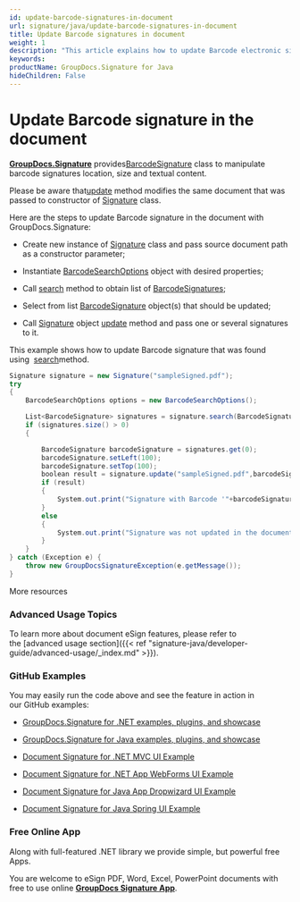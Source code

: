```yaml
---
id: update-barcode-signatures-in-document
url: signature/java/update-barcode-signatures-in-document
title: Update Barcode signatures in document
weight: 1
description: "This article explains how to update Barcode electronic signatures with GroupDocs.Signature API."
keywords: 
productName: GroupDocs.Signature for Java
hideChildren: False
---
```

# Update Barcode signature in the document

[**GroupDocs.Signature**](https://products.groupdocs.com/signature/java) provides[BarcodeSignature](https://apireference.groupdocs.com/java/signature/com.groupdocs.signature.domain.signatures/BarcodeSignature) class to manipulate barcode signatures location, size and textual content. 

Please be aware that[update](https://apireference.groupdocs.com/java/signature/com.groupdocs.signature.options/Signature#update(java.lang.String,%20com.groupdocs.signature.domain.signatures.BaseSignature)) method modifies the same document that was passed to constructor of [Signature](https://apireference.groupdocs.com/java/signature/com.groupdocs.signature/Signature) class.

Here are the steps to update Barcode signature in the document with GroupDocs.Signature:

*   Create new instance of [Signature](https://apireference.groupdocs.com/net/signature/groupdocs.signature/signature) class and pass source document path as a constructor parameter;
    
*   Instantiate [BarcodeSearchOptions](https://apireference.groupdocs.com/java/signature/com.groupdocs.signature.options.search/BarcodeSearchOptions) object with desired properties;
    
*   Call [search](https://apireference.groupdocs.com/java/signature/com.groupdocs.signature/Signature#search(java.lang.Class,%20com.groupdocs.signature.options.search.SearchOptions)) method to obtain list of [BarcodeSignatures](https://apireference.groupdocs.com/java/signature/com.groupdocs.signature.domain.signatures/BarcodeSignature);  
    
*   Select from list [BarcodeSignature](https://apireference.groupdocs.com/java/signature/com.groupdocs.signature.domain.signatures/BarcodeSignature) object(s) that should be updated;  
    
*   Call [Signature](https://apireference.groupdocs.com/java/signature/com.groupdocs.signature/Signature) object [update](https://apireference.groupdocs.com/java/signature/com.groupdocs.signature.options/Signature#update(java.lang.String,%20com.groupdocs.signature.domain.signatures.BaseSignature)) method and pass one or several signatures to it.
    

  
  

This example shows how to update Barcode signature that was found using  [search](https://apireference.groupdocs.com/java/signature/com.groupdocs.signature/Signature#search(java.lang.Class,%20com.groupdocs.signature.options.search.SearchOptions))method.

```csharp
Signature signature = new Signature("sampleSigned.pdf");
try 
{
    BarcodeSearchOptions options = new BarcodeSearchOptions();

    List<BarcodeSignature> signatures = signature.search(BarcodeSignature.class,options);
    if (signatures.size() > 0)
    {

        BarcodeSignature barcodeSignature = signatures.get(0);
        barcodeSignature.setLeft(100);
        barcodeSignature.setTop(100);
        boolean result = signature.update("sampleSigned.pdf",barcodeSignature);
        if (result)
        {
            System.out.print("Signature with Barcode '"+barcodeSignature.getText()+"' and encode type '"+barcodeSignature.getEncodeType().getTypeName()+"' was updated in the document ['"+fileName+"'].");
        }
        else
        {
            System.out.print("Signature was not updated in the document! Signature with Barcode"+barcodeSignature.getText()+"' and encode type '"+barcodeSignature.getEncodeType().getTypeName()+"' was not found!");
        }
    }
} catch (Exception e) {
    throw new GroupDocsSignatureException(e.getMessage());
}
```

More resources

### Advanced Usage Topics

To learn more about document eSign features, please refer to the [advanced usage section]({{< ref "signature-java/developer-guide/advanced-usage/_index.md" >}}).

### GitHub Examples 

You may easily run the code above and see the feature in action in our GitHub examples:

*   [GroupDocs.Signature for .NET examples, plugins, and showcase](https://github.com/groupdocs-signature/GroupDocs.Signature-for-.NET)
    
*   [GroupDocs.Signature for Java examples, plugins, and showcase](https://github.com/groupdocs-signature/GroupDocs.Signature-for-Java)
    
*   [Document Signature for .NET MVC UI Example](https://github.com/groupdocs-signature/GroupDocs.Signature-for-.NET-MVC) 
    
*   [Document Signature for .NET App WebForms UI Example](https://github.com/groupdocs-signature/GroupDocs.Signature-for-.NET-WebForms)
    
*   [Document Signature for Java App Dropwizard UI Example](https://github.com/groupdocs-signature/GroupDocs.Signature-for-Java-Dropwizard)
    
*   [Document Signature for Java Spring UI Example](https://github.com/groupdocs-signature/GroupDocs.Signature-for-Java-Spring)
    

### Free Online App 

Along with full-featured .NET library we provide simple, but powerful free Apps.

You are welcome to eSign PDF, Word, Excel, PowerPoint documents with free to use online **[GroupDocs Signature App](https://products.groupdocs.app/signature)**.
